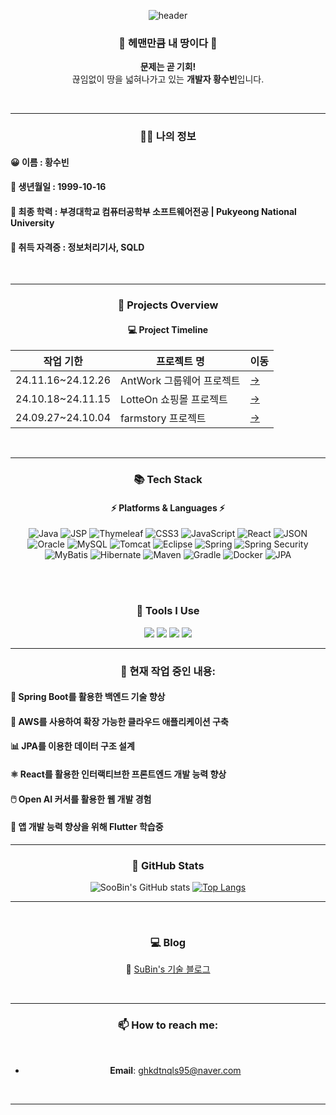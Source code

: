 <div align="center">

![header](https://capsule-render.vercel.app/api?type=rounded&color=ffffff&height=130&section=header&text=💻%20About%20Me%20💻&fontSize=70&fontAlign=50&fontColor=fffffff)

### 🌟 헤맨만큼 내 땅이다 🌟
<Strong>문제는 곧 기회!</Strong> </br>
끊임없이 땅을 넓혀나가고 있는 <Strong>개발자 황수빈</Strong>입니다. 

</br>

---


### 👩‍💻 나의 정보
<h4 align="left">😀 이름 : 황수빈 </h4>
<h4 align="left">🎉 생년월일 : 1999-10-16 </h4>
<h4 align="left">📕 최종 학력 : 부경대학교 컴퓨터공학부 소프트웨어전공 | Pukyeong National University </h4>
<h4 align="left">📘 취득 자격증 : 정보처리기사, SQLD </h4>

</br>

---


### 📅 Projects Overview


#### 💻 Project Timeline
| **작업 기한**        | **프로젝트 명**                     | **이동**  |
|-----------------|-------------------------------|-------|
| 24.11.16~24.12.26 | AntWork 그룹웨어 프로젝트     | [->](https://github.com/subin3578/antwork) |
| 24.10.18~24.11.15 | LotteOn 쇼핑몰 프로젝트            | [->](https://github.com/subin3578/TeamProject-LotteOn4) |
| 24.09.27~24.10.04 | farmstory 프로젝트                | [->](https://github.com/subin3578) |
<br/>

---

### 📚 Tech Stack
#### ⚡ Platforms & Languages ⚡
<div align="center">
	<img src="https://img.shields.io/badge/Java-007396?style=flat-square&logo=Java&logoColor=white" alt="Java">
	<img src="https://img.shields.io/badge/JSP-E34F26?style=flat-square&logo=java&logoColor=white" alt="JSP">
	<img src="https://img.shields.io/badge/Thymeleaf-005F99?style=flat-square&logo=Thymeleaf&logoColor=white" alt="Thymeleaf">
	<img src="https://img.shields.io/badge/CSS3-1572B6?style=flat-square&logo=css3&logoColor=white" alt="CSS3">
	<img src="https://img.shields.io/badge/JavaScript-F7DF1E?style=flat-square&logo=JavaScript&logoColor=black" alt="JavaScript">
	<img src="https://img.shields.io/badge/React-61DAFB?style=flat-square&logo=React&logoColor=black" alt="React">
	<img src="https://img.shields.io/badge/JSON-000000?style=flat-square&logo=JSON&logoColor=white" alt="JSON">
	<img src="https://img.shields.io/badge/Oracle-F80000?style=flat-square&logo=Oracle&logoColor=white" alt="Oracle">
	<img src="https://img.shields.io/badge/MySQL-4479A1?style=flat-square&logo=MySQL&logoColor=white" alt="MySQL">
	<img src="https://img.shields.io/badge/Tomcat-F8DC75?style=flat-square&logo=Apache-Tomcat&logoColor=black" alt="Tomcat">
	<img src="https://img.shields.io/badge/Eclipse-2C2255?style=flat-square&logo=Eclipse&logoColor=white" alt="Eclipse">
	<img src="https://img.shields.io/badge/Spring-6DB33F?style=flat-square&logo=Spring&logoColor=white" alt="Spring">
	<img src="https://img.shields.io/badge/Spring%20Security-6DB33F?style=flat-square&logo=Spring-Security&logoColor=white" alt="Spring Security">
	<img src="https://img.shields.io/badge/MyBatis-4479A1?style=flat-square&logo=MyBatis&logoColor=white" alt="MyBatis">
	<img src="https://img.shields.io/badge/Hibernate-59666C?style=flat-square&logo=Hibernate&logoColor=white" alt="Hibernate">
	<img src="https://img.shields.io/badge/Maven-C71A36?style=flat-square&logo=Apache-Maven&logoColor=white" alt="Maven">
	<img src="https://img.shields.io/badge/Gradle-02303A?style=flat-square&logo=Gradle&logoColor=white" alt="Gradle">
	<img src="https://img.shields.io/badge/Docker-2496ED?style=flat-square&logo=Docker&logoColor=white" alt="Docker">
	<img src="https://img.shields.io/badge/JPA-6DB33F?style=flat-square&logo=Spring&logoColor=white" alt="JPA">

</div>

<br></br>

### 🔨 Tools I Use

<div>
	<img src="https://img.shields.io/badge/Eclipse%20IDE-2C2255?style=flat&logo=Eclipse%20IDE&logoColor=white" />
	<img src="https://img.shields.io/badge/IntelliJ%20IDEA-000000?style=flat&logo=IntelliJ%20IDEA&logoColor=white" />
	<img src="https://img.shields.io/badge/Apache%20Tomcat-F8DC75?style=flat&logo=Apache%20Tomcat&logoColor=black" />
	<img src="https://img.shields.io/badge/GitHub-181717?style=flat&logo=GitHub&logoColor=white" />
</div>

---

### 🎯 현재 작업 중인 내용:
<h4 align="left">🌱 Spring Boot를 활용한 백엔드 기술 향상</h4>
<h4 align="left">🚀 AWS를 사용하여 확장 가능한 클라우드 애플리케이션 구축</h4>
<h4 align="left">📊 JPA를 이용한 데이터 구조 설계</h4>
<h4 align="left">⚛️ React를 활용한 인터랙티브한 프론트엔드 개발 능력 향상</h4>
<h4 align="left">🖱️ Open AI 커서를 활용한 웹 개발 경험</h4>
<h4 align="left">📱 앱 개발 능력 향상을 위해 Flutter 학습중  </h4>

---

### 🌟 GitHub Stats

<div align="center">
  
![SooBin's GitHub stats](https://github-readme-stats.vercel.app/api?username=subin3578&show_icons=true&theme=radical)
[![Top Langs](https://github-readme-stats.vercel.app/api/top-langs/?username=subin3578&layout=compact&theme=radical)](https://github.com/anuraghazra/github-readme-stats)

</div>


---

</br>

### 💻 Blog  
📖 [SuBin's 기술 블로그](https://subindev.tistory.com/)  

</br>

---


### 📫 How to reach me:

</br>

- **Email**: ghkdtnqls95@naver.com

</br>

---

</div>
